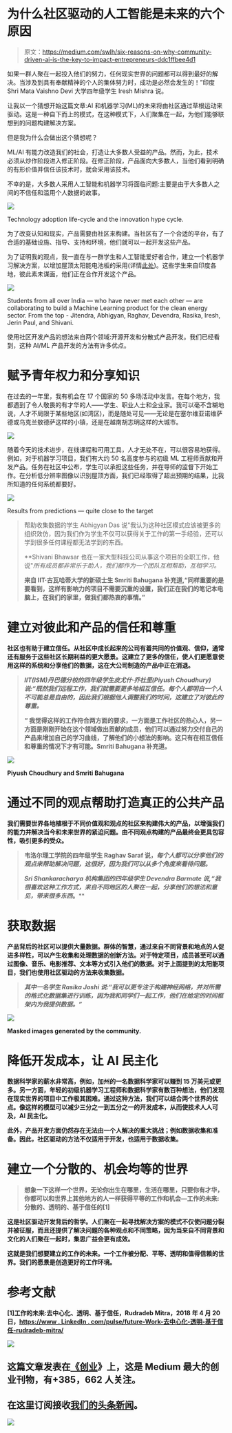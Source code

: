 # 为什么社区驱动的人工智能是未来的六个原因

> 原文：<https://medium.com/swlh/six-reasons-on-why-community-driven-ai-is-the-key-to-impact-entrepreneurs-ddc1ffbee4d1>

如果一群人聚在一起投入他们的努力，任何现实世界的问题都可以得到最好的解决。当涉及到具有奉献精神的个人的集体努力时，成功是必然会发生的！”印度 Shri Mata Vaishno Devi 大学四年级学生 Iresh Mishra 说。

让我以一个猜想开始这篇文章:AI 和机器学习(ML)的未来将由社区通过草根运动来驱动。这是一种自下而上的模式，在这种模式下，人们聚集在一起，为他们能够联想到的问题构建解决方案。

但是我为什么会做出这个猜想呢？

ML/AI 有能力改造我们的社会，打造让大多数人受益的产品。然而，为此，技术必须从炒作阶段进入修正阶段。在修正阶段，产品面向大多数人，当他们看到明确的有形价值并信任该技术时，就会采用该技术。

不幸的是，大多数人采用人工智能和机器学习将面临问题:主要是由于大多数人之间的不信任和滥用个人数据的故事。

![](img/7d834de19640ad611955b4c848a80495.png)

Technology adoption life-cycle and the innovation hype cycle.

为了改变认知和现实，产品需要由社区来构建。当社区有了一个合适的平台，有了合适的基础设施、指导、支持和环境，他们就可以一起开发这些产品。

为了证明我的观点，我一直在与一群学生和人工智能爱好者合作，建立一个机器学习解决方案，以增加屋顶太阳能电池板的采用(详情[此处](https://towardsdatascience.com/using-image-segmentation-to-identify-rooftops-in-low-resolution-satellite-images-c791975d91cc))。这些学生来自印度各地，彼此素未谋面，他们正在合作开发这个产品。

![](img/af1f5cfed41edd23056f5ce28b94f698.png)

Students from all over India — who have never met each other — are collaborating to build a Machine Learning product for the clean energy sector. From the top - Jitendra, Abhigyan, Raghav, Devendra, Rasika, Iresh, Jerin Paul, and Shivani.

使用社区开发产品的想法来自两个领域:开源开发和分散式产品开发。我们已经看到，这种 AI/ML 产品开发的方法有许多优点。

# **赋予青年权力和分享知识**

在过去的一年里，我有机会在 17 个国家的 50 多场活动中发言。在每个地方，我都遇到了令人敬畏的有才华的人——学生、职业人士和企业家。我可以毫不含糊地说，人才不局限于某些地区(如湾区)，而是随处可见——无论是在塞尔维亚诺维萨德或乌克兰敖德萨这样的小镇，还是在越南胡志明这样的大城市。

![](img/fa3203399a8bf9f46f28e87acef0dff1.png)

随着今天的技术进步，在线课程和可用工具，人才无处不在，可以很容易地获得。例如，对于机器学习项目，我们有大约 50 名高度参与的初级 ML 工程师贡献和开发产品。任务在社区中公布，学生可以承担这些任务，并在导师的监督下开始工作。在分析低分辨率图像以识别屋顶方面，我们已经取得了超出预期的结果，比我所知道的任何系统都要好。

![](img/44b4df93151c79586c8a62954efaebab.png)

Results from predictions — quite close to the target

> 帮助收集数据的学生 Abhigyan Das 说"我认为这种社区模式应该被更多的组织效仿，因为我们作为学生不仅可以获得关于工作的第一手经验，还可以学到很多任何课程都无法学到的东西。
> 
> **Shivani Bhawsar 也在一家大型科技公司从事这个项目的全职工作，他说"*所有成员都非常乐于助人，我们都作为一个团队互相帮助，互相学习。*
> 
> **来自 IIT·古瓦哈蒂大学的新硕士生 Smriti Bahugana 补充道,“同样重要的是要看到，这样有影响力的项目不需要沉重的设置，我们正在我们的笔记本电脑上，在我们的家里，做我们都热衷的事情。”**

# ****建立对彼此和产品的信任和尊重****

**社区也有助于建立信任。从社区中成长起来的公司有着共同的价值观、信仰，通常还有服务于这些社区长期利益的更大愿景。这建立了更多的信任，使人们更愿意使用这样的系统和分享他们的数据，这在大公司制造的产品中正在消退。**

> ***IIT(ISM)丹巴德分校的四年级学生皮尤什·乔杜里(Piyush Choudhury)说:“既然我们远程工作，我们就需要更多地相互信任。每个人都明白一个人不可能总是自由的，因此我们根据他人调整我们的时间，这建立了对彼此的尊重。***
> 
> ***"* 我觉得这样的工作符合两方面的要求，一方面是工作社区的热心人，另一方面是刚刚开始在这个领域做出贡献的成员，他们可以通过努力交付自己的产品来增加自己的学习曲线，了解他们的小想法的影响。这只有在相互信任和尊重的情况下才有可能。Smriti Bahugana 补充道。**

**![](img/afa05205d2ae56785a411bcc6d366592.png)**

**Piyush Choudhury and Smriti Bahugana**

# ****通过不同的观点帮助打造真正的公共产品****

**我们需要世界各地植根于不同价值观和观点的社区来构建伟大的产品，以增强我们的能力并解决当今和未来世界的紧迫问题。由不同观点构建的产品最终会更具包容性，吸引更多的受众。**

> **韦洛尔理工学院的四年级学生 Raghav Saraf 说，*每个人都可以分享他们的观点来帮助解决问题，这很好，因为我们可以从多个角度来看待问题。***
> 
> ***Sri Shankaracharya 机构集团的四年级学生 Devendra Barmate 说,“我很喜欢这种工作方式，来自不同地区的人聚在一起，分享他们的想法和意见，带来很多东西*。****

# ****获取数据****

**产品背后的社区可以提供大量数据。群体的智慧，通过来自不同背景和地点的人促进多样性，可以产生收集和处理数据的创新方法。对于特定项目，成员甚至可以通过图像、音乐、电影推荐、文本等方式引入他们的数据。对于上面提到的太阳能项目，我们也使用社区驱动的方法来收集数据。**

> ***其中一名学生 Rasika Joshi 说:“*我可以更专注于构建神经网络，并对所需的格式化数据集进行训练，因为我和同学们一起工作，他们在给定的时间框架内为我提供数据*。”***

**![](img/ca31736e6e342b45bdba07397350ece7.png)**

**Masked images generated by the community.**

# ****降低开发成本，让 AI 民主化****

**数据科学家的薪水非常高，例如，加州的一名数据科学家可以赚到 15 万美元或更多。另一方面，年轻的初级机器学习工程师和数据科学家有数百种想法，他们发现在现实世界的项目中工作极其困难。通过这种方法，我们可以结合两个世界的优点。像这样的模型可以减少三分之一到五分之一的开发成本，从而使技术人人可及，AI 民主化。**

**此外，产品开发方面仍然存在无法由一个人解决的重大挑战；例如数据收集和准备。因此，社区驱动的方法不仅适用于开发，也适用于数据收集。**

# ****建立一个分散的、机会均等的世界****

> **想象一下这样一个世界，无论你出生在哪里，生活在哪里，只要你有才华，你都可以和世界上其他地方的人一样获得平等的工作和机会—工作的未来:分散的、透明的、基于信任的[1]**

**这是社区驱动开发背后的哲学。人们聚在一起寻找解决方案的模式不仅使问题分裂并被征服，而且还提供了解决问题的各种观点和不同策略，因为当来自不同背景和文化的人们聚在一起时，集思广益会更有成效。**

**这就是我们想要建立的工作的未来。一个工作被分配、平等、透明和值得信赖的世界。我们的愿景是创造更好的工作环境。**

# ****参考文献****

**[1]工作的未来:去中心化、透明、基于信任，Rudradeb Mitra，2018 年 4 月 20 日，[https://www . LinkedIn . com/pulse/future-Work-去中心化-透明-基于信任-rudradeb-mitra/](https://www.linkedin.com/pulse/future-work-decentralized-transparent-trust-based-rudradeb-mitra/)**

**[![](img/308a8d84fb9b2fab43d66c117fcc4bb4.png)](https://medium.com/swlh)**

## **这篇文章发表在[《创业](https://medium.com/swlh)》上，这是 Medium 最大的创业刊物，有+385，662 人关注。**

## **在这里订阅接收[我们的头条新闻](http://growthsupply.com/the-startup-newsletter/)。**

**[![](img/b0164736ea17a63403e660de5dedf91a.png)](https://medium.com/swlh)**